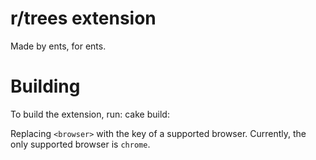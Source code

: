 r/trees extension
=================
Made by ents, for ents.

Building
========
To build the extension, run:
  cake build:<browser>

Replacing `<browser>` with the key of a supported browser. Currently, the only supported browser is `chrome`.
